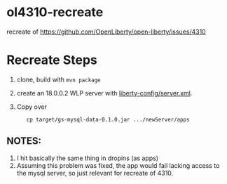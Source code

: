 # ol4310-recreate
recreate of https://github.com/OpenLiberty/open-liberty/issues/4310

# Recreate Steps
1. clone, build with `mvn package`
2. create an 18.0.0.2 WLP server with [liberty-config/server.xml](liberty-config/server.xml).
3. Copy over 

          cp target/gs-mysql-data-0.1.0.jar .../newServer/apps
          
## NOTES:         
1. I hit basically the same thing in dropins (as apps)
1. Assuming this problem was fixed, the app would fail lacking access to the mysql server, so just relevant for recreate of 4310.





